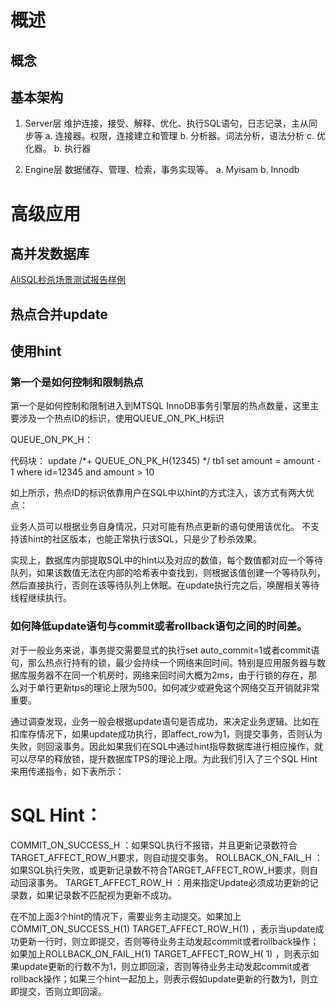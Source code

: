 # 概述
## 概念

## 基本架构
1. Server层
   维护连接，接受、解释、优化、执行SQL语句，日志记录，主从同步等
   a. 连接器。权限，连接建立和管理
   b. 分析器。词法分析，语法分析
   c. 优化器。
   b. 执行器
   
2. Engine层
   数据储存、管理、检索，事务实现等。
   a. Myisam
   b. Innodb


# 高级应用

## 高并发数据库

[AliSQL秒杀场景测试报告样例](https://github.com/alibaba/AliSQL/wiki/AliSQL-Performance-benchmark-for-inventory)

## 热点合并update



## 使用hint

### 第一个是如何控制和限制热点

第一个是如何控制和限制进入到MTSQL InnoDB事务引擎层的热点数量，这里主要涉及一个热点ID的标识，使用QUEUE_ON_PK_H标识

QUEUE_ON_PK_H：

代码块： update /*+ QUEUE_ON_PK_H(12345) */ tb1 set amount = amount - 1 where id=12345 and amount > 10

如上所示，热点ID的标识依靠用户在SQL中以hint的方式注入，该方式有两大优点：

业务人员可以根据业务自身情况，只对可能有热点更新的语句使用该优化。 不支持该hint的社区版本，也能正常执行该SQL，只是少了秒杀效果。

实现上，数据库内部提取SQL中的hint以及对应的数值，每个数值都对应一个等待队列，如果该数值无法在内部的哈希表中查找到，则根据该值创建一个等待队列，然后直接执行，否则在该等待队列上休眠。在update执行完之后，唤醒相关等待线程继续执行。

### 如何降低update语句与commit或者rollback语句之间的时间差。

对于一般业务来说，事务提交需要显式的执行set
auto_commit=1或者commit语句，那么热点行持有的锁，最少会持续一个网络来回时间。特别是应用服务器与数据库服务器不在同一个机房时，网络来回时间大概为2ms，由于行锁的存在，那么对于单行更新tps的理论上限为500。如何减少或避免这个网络交互开销就非常重要。

通过调查发现，业务一般会根据update语句是否成功，来决定业务逻辑。比如在扣库存情况下，如果update成功执行，即affect_row为1，则提交事务，否则认为失败，则回滚事务。因此如果我们在SQL中通过hint指导数据库进行相应操作，就可以尽早的释放锁，提升数据库TPS的理论上限。为此我们引入了三个SQL
Hint来用传递指令，如下表所示：

# SQL Hint：

COMMIT_ON_SUCCESS_H ：如果SQL执行不报错，并且更新记录数符合TARGET_AFFECT_ROW_H要求，则自动提交事务。 ROLLBACK_ON_FAIL_H
：如果SQL执行失败，或更新记录数不符合TARGET_AFFECT_ROW_H要求，则自动回滚事务。 TARGET_AFFECT_ROW_H
：用来指定Update必须成功更新的记录数，如果记录数不匹配视为更新不成功。

在不加上面3个hint的情况下，需要业务主动提交。如果加上COMMIT_ON_SUCCESS_H(1) TARGET_AFFECT_ROW_H(1)
，表示当update成功更新一行时，则立即提交，否则等待业务主动发起commit或者rollback操作；如果加上ROLLBACK_ON_FAIL_H(1) TARGET_AFFECT_ROW_H(
1)
，则表示如果update更新的行数不为1，则立即回滚，否则等待业务主动发起commit或者rollback操作；如果三个hint一起加上，则表示假如update更新的行数为1，则立即提交，否则立即回滚。

